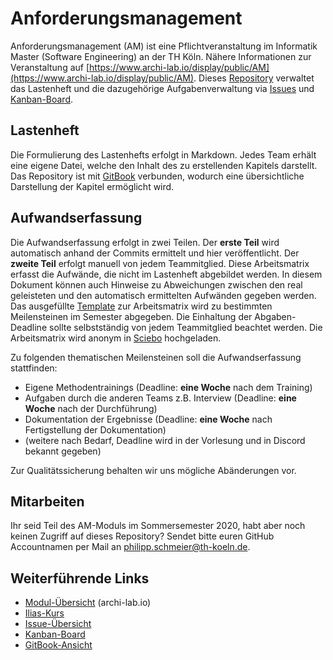 # Anforderungsmanagement

Anforderungsmanagement \(AM\) ist eine Pflichtveranstaltung im Informatik Master \(Software Engineering\) an der TH Köln. Nähere Informationen zur Veranstaltung auf [https://www.archi-lab.io/display/public/AM](https://www.archi-lab.io/display/public/AM). Dieses [Repository](https://github.com/pschm/am-lastenheft-ss20) verwaltet das Lastenheft und die dazugehörige Aufgabenverwaltung via [Issues](https://github.com/pschm/am-lastenheft-ss20/issues) und [Kanban-Board](https://github.com/pschm/am-lastenheft-ss20/projects/1).

## Lastenheft

Die Formulierung des Lastenhefts erfolgt in Markdown. Jedes Team erhält eine eigene Datei, welche den Inhalt des zu erstellenden Kapitels darstellt. Das Repository ist mit [GitBook](https://philipp-schmeier.gitbook.io/am-lastenheft-ss20/) verbunden, wodurch eine übersichtliche Darstellung der Kapitel ermöglicht wird.

## Aufwandserfassung

Die Aufwandserfassung erfolgt in zwei Teilen. Der **erste Teil** wird automatisch anhand der Commits ermittelt und hier veröffentlicht. Der **zweite Teil** erfolgt manuell von jedem Teammitglied. Diese Arbeitsmatrix erfasst die Aufwände, die nicht im Lastenheft abgebildet werden. In diesem Dokument können auch Hinweise zu Abweichungen zwischen den real geleisteten und den automatisch ermittelten Aufwänden gegeben werden. Das ausgefüllte [Template](https://github.com/pschm/am-lastenheft-ss20/blob/master/muster/arbeitsmatrix-template.md) zur Arbeitsmatrix wird zu bestimmten Meilensteinen im Semester abgegeben. Die Einhaltung der Abgaben-Deadline sollte selbstständig von jedem Teammitglied beachtet werden. Die Arbeitsmatrix wird anonym in [Sciebo](https://th-koeln.sciebo.de/s/DLjaEMZmxIjivTW) hochgeladen.

Zu folgenden thematischen Meilensteinen soll die Aufwandserfassung stattfinden:

* Eigene Methodentrainings \(Deadline: **eine Woche** nach dem Training\)
* Aufgaben durch die anderen Teams z.B. Interview \(Deadline: **eine Woche** nach der Durchführung\)
* Dokumentation der Ergebnisse \(Deadline: **eine Woche** nach Fertigstellung der Dokumentation\)
* \(weitere nach Bedarf, Deadline wird in der Vorlesung und in Discord bekannt gegeben\)

Zur Qualitätssicherung behalten wir uns mögliche Abänderungen vor.

## Mitarbeiten

Ihr seid Teil des AM-Moduls im Sommersemester 2020, habt aber noch keinen Zugriff auf dieses Repository? Sendet bitte euren GitHub Accountnamen per Mail an philipp.schmeier@th-koeln.de.

## Weiterführende Links

* [Modul-Übersicht](https://www.archi-lab.io/display/public/AM) \(archi-lab.io\)
* [Ilias-Kurs](https://ilias.th-koeln.de/ilias.php?ref_id=1084127&cmdClass=ilrepositorygui&cmdNode=w4&baseClass=ilrepositorygui)
* [Issue-Übersicht](https://github.com/pschm/am-lastenheft-ss20/issues)
* [Kanban-Board](https://github.com/pschm/am-lastenheft-ss20/projects/1)
* [GitBook-Ansicht](https://philipp-schmeier.gitbook.io/am-lastenheft-ss20/)

